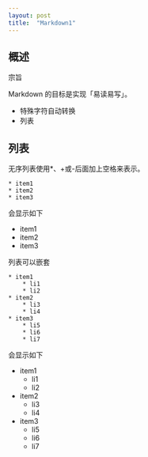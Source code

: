 ```yaml
---
layout: post
title:  "Markdown1"
---
```

## 概述 ##

宗旨

Markdown 的目标是实现「易读易写」。

- 特殊字符自动转换
- 列表



## 列表 ##

无序列表使用*、+或-后面加上空格来表示。

	* item1
	* item2
	* item3

会显示如下

* item1
* item2
* item3

列表可以嵌套

	* item1
		* li1
		* li2	
	* item2
		* li3
		* li4
	* item3
		* li5
		* li6
		* li7

会显示如下

* item1
	* li1
	* li2	
* item2
	* li3
	* li4
* item3
	* li5
	* li6
	* li7